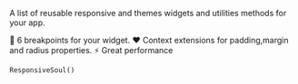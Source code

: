 A list of reusable responsive and themes widgets and utilities methods for your app.

<!-- ## Features -->

🦾 6 breakpoints for your widget.
❤️ Context extensions for padding,margin and radius properties.
⚡ Great performance
<!-- ## Getting started -->

<!-- ## Usage -->

```dart
ResponsiveSoul()
```

<!-- ## Additional information -->

